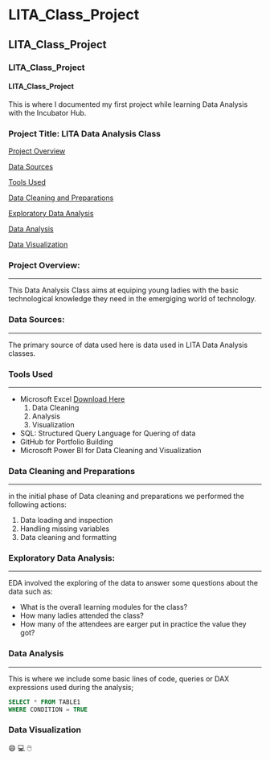 # LITA_Class_Project
## LITA_Class_Project
### LITA_Class_Project
#### LITA_Class_Project
This is where I documented my first project while learning Data  Analysis with the Incubator Hub.

### Project Title: LITA Data Analysis Class 

[Project Overview](#project-overview)

[Data Sources](#data-sources)

[Tools Used](#tools-used)

[Data Cleaning and Preparations](#data-leaning-and-preparations)

[Exploratory Data Analysis](#exploratory-data-analysis)

[Data Analysis](#data-analysis)

[Data Visualization](#data-visualization)

### Project Overview: 
---
This Data Analysis Class aims at equiping young ladies with the basic technological knowledge they need in the emergiging world of technology.

### Data Sources: 
---
The primary source of data used here is data used in LITA Data Analysis classes.

### Tools Used
---
- Microsoft Excel [Download Here](https://www.microsoft.com)
  1. Data Cleaning
  2. Analysis
  3. Visualization
- SQL: Structured Query Language for Quering of data
- GitHub for Portfolio Building
- Microsoft Power BI for Data Cleaning and Visualization

### Data Cleaning and Preparations
---
  in the initial phase of Data cleaning and preparations we performed the following actions:
  1. Data loading and inspection
  2. Handling missing variables
  3. Data cleaning and formatting

### Exploratory Data Analysis:
---
EDA involved the exploring of the data to answer some questions about the data such as:
- What is the overall learning modules for the class?
- How many ladies attended the class?
- How many of the attendees are earger put in practice the value they got?

### Data Analysis
---
This is where we include some basic lines of code, queries or DAX expressions used during the analysis; 
~~~SQL
SELECT * FROM TABLE1
WHERE CONDITION = TRUE
~~~

### Data Visualization

😄 💻 🖱️
